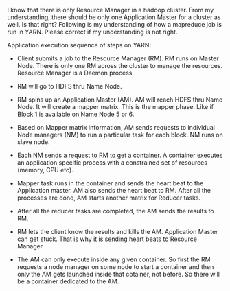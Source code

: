 
I know that there is only Resource Manager in a hadoop cluster. From my understanding, there should be only one Application Master for a cluster as well. Is that right? Following is my understanding of how a mapreduce job is run in YARN. Please correct if my understanding is not right.

Application execution sequence of steps on YARN:

- Client submits a job to the Resource Manager (RM). RM runs on Master Node. There is only one RM across the cluster to manage the        resources. Resource Manager is a Daemon process.
- RM will go to HDFS thru Name Node.
- RM spins up an Application Master (AM). AM will reach HDFS thru Name Node. It will create a mapper matrix. This is the mapper phase. Like if Block 1 is available on Name Node 5 or 6.
- Based on Mapper matrix information, AM sends requests to individual Node managers (NM) to run a particular task for each block. NM runs on slave node.
- Each NM sends a request to RM to get a container. A container executes an application specific process with a constrained set of resources (memory, CPU etc).
- Mapper task runs in the container and sends the heart beat to the Application master. AM also sends the heart beat to RM.
After all the processes are done, AM starts another matrix for Reducer tasks.
- After all the reducer tasks are completed, the AM sends the results to RM.
- RM lets the client know the results and kills the AM. Application Master can get stuck. That is why it is sending heart beats to Resource Manager

-  The AM can only execute inside any given container. So first the RM requests a node manager on some node to start a container and then only the AM gets launched inside that cotainer, not before. So there will be a container dedicated to the AM.